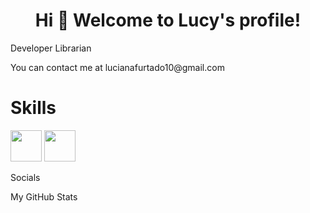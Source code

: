 <h1 align="center">Hi 👋 Welcome to Lucy's profile!</h1>
<p>Developer Librarian </p> 
<p>You can contact me at lucianafurtado10@gmail.com</p>

<h1>Skills</h1>
<img src="https://raw.githubusercontent.com/danielcranney/readme-generator/main/public/icons/skills/javascript-colored.svg" width="50" height="50"/>
<img src="https://raw.githubusercontent.com/danielcranney/readme-generator/main/public/icons/skills/html5-colored.svg"  width="50" height="50"/>
<p>Socials</p>
<p>My GitHub Stats</p>






